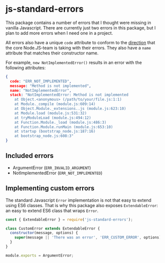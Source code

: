 # js-standard-errors

This package contains a number of errors that I thought were missing in vanilla Javascript. There
are currently just two errors in this package, but I plan to add more errors when I need one in
a project.

All errors also have a unique `code` attribute to conform to the [direction](https://nodejs.org/en/blog/release/v8.0.0/#static-error-codes) that the core Node.JS-team is taking
with their errors. They also have a `name` attribute that matches their constructor name.

For example, `new NotImplementedError()` results in an error with the following attributes:

```json
{
  code: "ERR_NOT_IMPLEMENTED",
  message: "Method is not implemented",
  name: "NotImplementedError",
  stack: "NotImplementedError: Method is not implemented
    at Object.<anonymous> (/path/to/your/file.js:1:1)
    at Module._compile (module.js:609:14)
    at Object.Module._extensions..js (module.js:623:10)
    at Module.load (module.js:531:32)
    at tryModuleLoad (module.js:494:12)
    at Function.Module._load (module.js:486:3)
    at Function.Module.runMain (module.js:653:10)
    at startup (bootstrap_node.js:187:16)
    at bootstrap_node.js:608:3"
}

```

## Included errors

* ArgumentError (`ERR_INVALID_ARGUMENT`)
* NotImplementedError (`ERR_NOT_IMPLEMENTED`)

## Implementing custom errors

The standard Javascript `Error` implementation is not that easy to extend using ES6 classes. That is why this package also exposes `ExtendableError`: an easy to extend ES6 class that wraps `Error`.

```js
const { ExtendableError } = require('js-standard-errors');

class CustomError extends ExtendableError {
  constructor(message, options) {
    super(message || 'There was an error', 'ERR_CUSTOM_ERROR', options);
  }
}

module.exports = ArgumentError;
```
